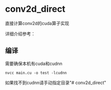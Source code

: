 # conv2d_direct

直接计算conv2d的cuda算子实现

详细介绍参考：

## 编译

需要确保本机有cuda和cudnn

`nvcc main.cu -o test -lcudnn`

如果找不到cudnn请手动指定目录"# conv2d_direct" 
